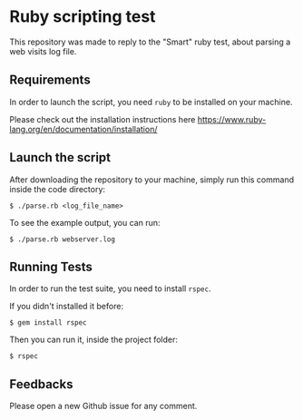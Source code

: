 # Ruby scripting test
This repository was made to reply to the "Smart" ruby test, about parsing a web visits log file.

## Requirements
In order to launch the script, you need `ruby` to be installed on your machine.

Please check out the installation instructions here https://www.ruby-lang.org/en/documentation/installation/

## Launch the script
After downloading the repository to your machine, simply run this command inside the code directory:
```
$ ./parse.rb <log_file_name>
```
To see the example output, you can run:
```
$ ./parse.rb webserver.log
```

## Running Tests
In order to run the test suite, you need to install `rspec`.

If you didn't installed it before:
```
$ gem install rspec
```
Then you can run it, inside the project folder:
```
$ rspec
```

## Feedbacks
Please open a new Github issue for any comment.
